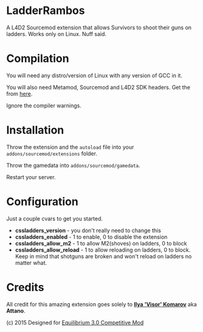 # LadderRambos
A L4D2 Sourcemod extension that allows Survivors to shoot their guns on ladders. Works only on Linux. Nuff said.

# Compilation
You will need any distro/version of Linux with any version of GCC in it.

You will also need Metamod, Sourcemod and L4D2 SDK headers. Get the from [here](https://github.com/alliedmodders).

Ignore the compiler warnings.

# Installation
Throw the extension and the `autoload` file into your `addons/sourcemod/extensions` folder.

Throw the gamedata into `addons/sourcemod/gamedata`.

Restart your server.

# Configuration
Just a couple cvars to get you started.

* **cssladders_version** - you don't really need to change this
* **cssladders_enabled** - 1 to enable, 0 to disable the extension
* **cssladders_allow_m2** - 1 to allow M2(shoves) on ladders, 0 to block
* **cssladders_allow_reload** - 1 to allow reloading on ladders, 0 to block. Keep in mind that shotguns are broken and won't reload on ladders no matter what.

# Credits
All credit for this amazing extension goes solely to [**Ilya 'Visor' Komarov**](http://steamcommunity.com/id/Marauder_Shields/) aka **Attano**.

(c) 2015
Designed for [Equilibrium 3.0 Competitive Mod](http://www.l4dnation.com/community-news/equilibrium-3-0/)
